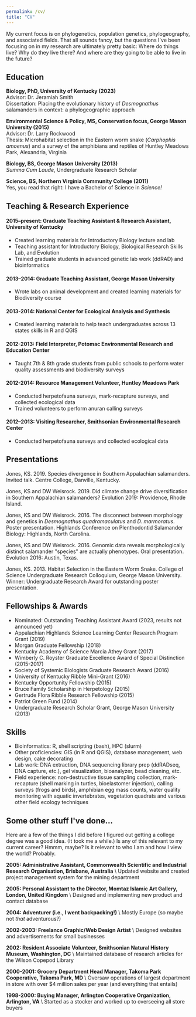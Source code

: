 ```yaml
---
permalink: /cv/
title: "CV"
---
```


My current focus is on phylogenetics, population genetics, phylogeography, and associated fields. That all sounds fancy, but the questions I've been focusing on in my research are ultimately pretty basic: Where do things live? Why do they live there? And where are they going to be able to live in the future? 

## Education

**Biology, PhD, University of Kentucky (2023)** \
Advisor: Dr. Jeramiah Smith \
Dissertation: Placing the evolutionary history of *Desmognathus* salamanders in context: a phylogeographic approach

**Environmental Science & Policy, MS, Conservation focus, George Mason University (2015)** \
Advisor: Dr. Larry Rockwood \
Thesis: Microhabitat selection in the Eastern worm snake (*Carphophis amoenus*) and a survey of the amphibians and reptiles of Huntley Meadows Park, Alexandria, Virginia

**Biology, BS, George Mason University (2013)** \
*Summa Cum Laude*, Undergraduate Research Scholar

**Science, BS, Northern Virginia Community College (2011)** \
Yes, you read that right: I have a Bachelor of Science in *Science!*

## Teaching & Research Experience

#### 2015–present: Graduate Teaching Assistant & Research Assistant, University of Kentucky
- Created learning materials for Introductory Biology lecture and lab 
- Teaching assistant for Introductory Biology, Biological Research Skills Lab, and Evolution
- Trained graduate students in advanced genetic lab work (ddRAD) and bioinformatics

#### 2013–2014: Graduate Teaching Assistant, George Mason University
- Wrote labs on animal development and created learning materials for Biodiversity course

#### 2013-2014: National Center for Ecological Analysis and Synthesis
- Created learning materials to help teach undergraduates across 13 states skills in R and QGIS

#### 2012-2013: Field Interpreter, Potomac Environmental Research and Education Center
- Taught 7th & 8th grade students from public schools to perform water quality assessments and biodiversity surveys

#### 2012-2014: Resource Management Volunteer, Huntley Meadows Park
- Conducted herpetofauna surveys, mark-recapture surveys, and collected ecological data
- Trained volunteers to perform anuran calling surveys

#### 2012–2013: Visiting Researcher, Smithsonian Environmental Research Center
- Conducted herpetofauna surveys and collected ecological data


## Presentations

Jones, KS. 2019. Species divergence in Southern Appalachian salamanders. Invited talk. Centre College, Danville, Kentucky.

Jones, KS and DW Weisrock. 2019. Did climate change drive diversification in Southern Appalachian 	salamanders? Evolution 2019: Providence, Rhode Island.

Jones, KS and DW Weisrock. 2016. The disconnect between morphology and genetics in *Desmognathus quadramaculatus* and *D. marmoratus*. Poster presentation. Highlands Conference on Plenthodontid Salamander Biology: Highlands, North Carolina.

Jones, KS and DW Weisrock. 2016. Genomic data reveals morphologically distinct salamander "species" are actually phenotypes. Oral presentation. Evolution 2016: Austin, Texas.

Jones, KS. 2013. Habitat Selection in the Eastern Worm Snake. College of Science Undergraduate Research Colloquium, George Mason University. Winner: Undergraduate Research Award for outstanding poster presentation.


## Fellowships & Awards

- Nominated: Outstanding Teaching Assistant Award (2023, results not announced yet)
- Appalachian Highlands Science Learning Center Research Program Grant (2019)
- Morgan Graduate Fellowship (2018)
- Kentucky Academy of Science Marcia Athey Grant (2017)
- Wimberly C. Royster Graduate Excellence Award of Special Distinction (2015-2017)
- Society of Systemic Biologists Graduate Research Award (2016)
- University of Kentucky Ribble Mini-Grant (2016)
- Kentucky Opportunity Fellowship (2015)
- Bruce Family Scholarship in Herpetology (2015)
- Gertrude Flora Ribble Research Fellowship (2015)	
- Patriot Green Fund (2014)
- Undergraduate Research Scholar Grant, George Mason University (2013)

## Skills

- Bioinformatics: R, shell scripting (bash), HPC (slurm)
- Other proficiencies: GIS (in R and QGIS), database management, web design, cake decorating
- Lab work: DNA extraction, DNA sequencing library prep (ddRADseq, DNA capture, etc.), gel visualization, bioanalyzer, bead cleaning, etc.
- Field experience: non-destructive tissue sampling collection, mark-recapture (shell marking in turtles, bioelastomer injection), calling surveys (frogs and birds), amphibian egg mass counts, water quality monitoring with aquatic invertebrates, vegetation quadrats and various other field ecology techniques

## Some other stuff I've done...

Here are a few of the things I did before I figured out getting a college degree was a good idea. (It took me a while.) Is any of this relevant to my current career? Hmmm, maybe? Is it relevant to who I am and how I view the world? Probably.

**2005: Administrative Assistant, Commonwealth Scientific and Industrial Research Organisation, Brisbane, Australia**  \\
Updated website and created project management system for the mining department

**2005: Personal Assistant to the Director, Momtaz Islamic Art Gallery, London, United Kingdom** \\
Designed and implementing new product and contact database

**2004: Adventurer (i.e., I went backpacking!)**  \\
Mostly Europe (so maybe not *that* adventurous?)

**2002-2003: Freelance Graphic/Web Design Artist**  \\
Designed websites and advertisements for small businesses

**2002: Resident Associate Volunteer, Smithsonian Natural History Museum, Washington, DC**  \\
Maintained database of research articles for the Wilson Copepod Library 

**2000-2001: Grocery Department Head Manager, Takoma Park Cooperative, Takoma Park, MD**  \\
Oversaw operations of largest department in store with over $4 million sales per year (and everything that entails)

**1998-2000: Buying Manager, Arlington Cooperative Organization, Arlington, VA**  \\
Started as a stocker and worked up to overseeing all store buyers



